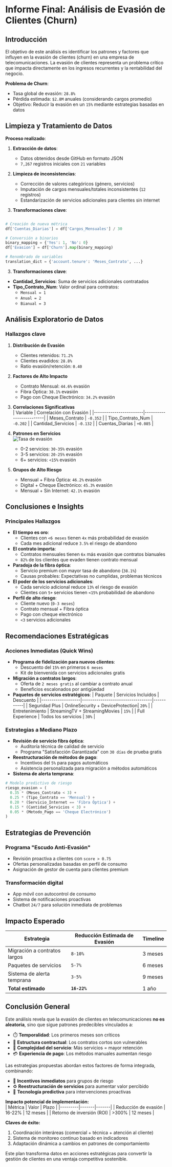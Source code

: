 # Informe Final: Análisis de Evasión de Clientes (Churn)

## Introducción
El objetivo de este análisis es identificar los patrones y factores que influyen en la evasión de clientes (churn) en una empresa de telecomunicaciones. La evasión de clientes representa un problema crítico que impacta directamente en los ingresos recurrentes y la rentabilidad del negocio.

**Problema de Churn**:
- Tasa global de evasión: `28.8%`
- Pérdida estimada: `$2.8M` anuales (considerando cargos promedio)
- Objetivo: Reducir la evasión en un `15%` mediante estrategias basadas en datos

## Limpieza y Tratamiento de Datos
**Proceso realizado**:
1. **Extracción de datos**:
   - Datos obtenidos desde GitHub en formato JSON
   - `7,267` registros iniciales con `21` variables

2. **Limpieza de inconsistencias**:
   - Corrección de valores categóricos (género, servicios)
   - Imputación de cargos mensuales/totales inconsistentes (`12` registros)
   - Estandarización de servicios adicionales para clientes sin internet

3. **Transformaciones clave**:
```python

# Creación de nueva métrica
df['Cuentas_Diarias'] = df['Cargos_Mensuales'] / 30

# Conversión a binarios
binary_mapping = {'Yes': 1, 'No': 0}
df['Evasion'] = df['Churn'].map(binary_mapping)

# Renombrado de variables
translation_dict = {'account.tenure': 'Meses_Contrato', ...}
```

3. **Transformaciones clave**:
- **Cantidad_Servicios**: Suma de servicios adicionales contratados
- **Tipo_Contrato_Num**: Valor ordinal para contratos:
  - `Mensual = 1`
  - `Anual = 2`
  - `Bianual = 3`

## Análisis Exploratorio de Datos
### Hallazgos clave
1. **Distribución de Evasión**  
   - Clientes retenidos: `71.2%`
   - Clientes evadidos: `28.8%`
   - Ratio evasión/retención: `0.40`

2. **Factores de Alto Impacto**  
   - Contrato Mensual: `44.6%` evasión
   - Fibra Óptica: `38.1%` evasión
   - Pago con Cheque Electrónico: `34.2%` evasión

3. **Correlaciones Significativas**  
   | Variable               | Correlación con Evasión |
   |------------------------|-------------------------|
   | Meses_Contrato         | `-0.352`                |
   | Tipo_Contrato_Num      | `-0.202`                |
   | Cantidad_Servicios     | `-0.132`                |
   | Cuentas_Diarias        | `+0.085`                |

4. **Patrones en Servicios**  
   ![Tasa de evasión](https://tasa_evasion_servicios.png)
   - 0-2 servicios: `30-35%` evasión
   - 3-5 servicios: `20-25%` evasión
   - 6+ servicios: `<15%` evasión

5. **Grupos de Alto Riesgo**  
   - Mensual + Fibra Óptica: `46.2%` evasión
   - Digital + Cheque Electrónico: `45.3%` evasión
   - Mensual + Sin Internet: `42.1%` evasión

## Conclusiones e Insights
### Principales Hallazgos
- **El tiempo es oro**:
  - Clientes con `<6 meses` tienen `4x` más probabilidad de evasión
  - Cada mes adicional reduce `3.5%` el riesgo de abandono
- **El contrato importa**:
  - Contratos mensuales tienen `6x` más evasión que contratos bianuales
  - `82%` de los clientes que evaden tienen contrato mensual
- **Paradoja de la fibra óptica**:
  - Servicio premium con mayor tasa de abandono (`38.1%`)
  - Causas probables: Expectativas no cumplidas, problemas técnicos
- **El poder de los servicios adicionales**:
  - Cada servicio adicional reduce `13%` el riesgo de evasión
  - Clientes con `5+` servicios tienen `<15%` probabilidad de abandono
- **Perfil de alto riesgo**:
  - Cliente nuevo (`0-3 meses`)
  - Contrato mensual + Fibra óptica
  - Pago con cheque electrónico
  - `<3` servicios adicionales

## Recomendaciones Estratégicas
### Acciones Inmediatas (Quick Wins)
- **Programa de fidelización para nuevos clientes**:
  - Descuento del `15%` en primeros `6 meses`
  - Kit de bienvenida con servicios adicionales gratis
- **Migración a contratos largos**:
  - Oferta de `2 meses gratis` al cambiar a contrato anual
  - Beneficios escalonados por antigüedad
- **Paquetes de servicios estratégicos**:
  | Paquete           | Servicios Incluidos             | Descuento |
  |-------------------|----------------------------------|-----------|
  | Seguridad Plus    | OnlineSecurity + DeviceProtection| `20%`     |
  | Entretenimiento   | StreamingTV + StreamingMovies   | `15%`     |
  | Full Experience   | Todos los servicios             | `30%`     |

### Estrategias a Mediano Plazo
- **Revisión de servicio fibra óptica**:
  - Auditoría técnica de calidad de servicio
  - Programa "Satisfacción Garantizada" con `30 días` de prueba gratis
- **Reestructuración de métodos de pago**:
  - Incentivos del `5%` para pagos automáticos
  - Asistencia personalizada para migración a métodos automáticos
- **Sistema de alerta temprana**:
```python
# Modelo predictivo de riesgo
riesgo_evasion = (
  0.35 * (Meses_Contrato < 3) +
  0.25 * (Tipo_Contrato == 'Mensual') +
  0.20 * (Servicio_Internet == 'Fibra Óptica') +
  0.15 * (Cantidad_Servicios < 3) +
  0.05 * (Metodo_Pago == 'Cheque Electrónico')
)
```
## Estrategias de Prevención
### Programa "Escudo Anti-Evasión"
- Revisión proactiva a clientes con `score > 0.75`
- Ofertas personalizadas basadas en perfil de consumo
- Asignación de gestor de cuenta para clientes premium

### Transformación digital
- App móvil con autocontrol de consumo
- Sistema de notificaciones proactivas
- Chatbot `24/7` para solución inmediata de problemas

## Impacto Esperado
| Estrategia                  | Reducción Estimada de Evasión | Timeline |
|-----------------------------|-------------------------------|----------|
| Migración a contratos largos| `8-10%`                       | 3 meses  |
| Paquetes de servicios       | `5-7%`                        | 6 meses  |
| Sistema de alerta temprana  | `3-5%`                        | 9 meses  |
| **Total estimado**          | **`16-22%`**                  | 1 año    |

## Conclusión General

Este análisis revela que la evasión de clientes en telecomunicaciones **no es aleatoria**, sino que sigue patrones predecibles vinculados a:

- ⏱️ **Temporalidad**: Los primeros meses son críticos  
- 📑 **Estructura contractual**: Los contratos cortos son vulnerables  
- 🔗 **Complejidad del servicio**: Más servicios = mayor retención  
- 💳 **Experiencia de pago**: Los métodos manuales aumentan riesgo  

Las estrategias propuestas abordan estos factores de forma integrada, combinando:

- 🎯 **Incentivos inmediatos** para grupos de riesgo  
- ♻️ **Reestructuración de servicios** para aumentar valor percibido  
- 🔮 **Tecnología predictiva** para intervenciones proactivas  

**Impacto potencial de implementación:**  
| Métrica | Valor | Plazo |
|---------|-------|-------|
| Reducción de evasión | 16-22% | 12 meses |
| Retorno de inversión (ROI) | >300% | 12 meses |

**Claves de éxito:**  
1. Coordinación interáreas (comercial + técnica + atención al cliente)  
2. Sistema de monitoreo continuo basado en indicadores  
3. Adaptación dinámica a cambios en patrones de comportamiento  

Este plan transforma datos en acciones estratégicas para convertir la gestión de clientes en una ventaja competitiva sostenible.
